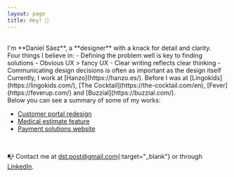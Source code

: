 ```yaml
---
layout: page
title: Hey! 👋
---
```



<br>
I'm **Daniel Sáez**, a **designer** with a knack for detail and clarity.

<br>
Four things I believe in:
- Defining the problem well is key to finding solutions
- Obvious UX > fancy UX
- Clear writing reflects clear thinking
- Communicating design decisions is often as important as the design itself

<br>
Currently, I work at [Hanzo](https://hanzo.es/). Before I was at [Lingokids](https://lingokids.com/), [The Cocktail](https://the-cocktail.com/en), [Fever](https://feverup.com/) and [Buzzial](https://buzzial.com/).

<br>
Below you can see a summary of some of my works:

- [Customer portal redesign](https://danielszt.github.io/projects/customer-portal/)
- [Medical estimate feature](https://danielszt.github.io/projects/medical-estimates/)
- [Payment solutions website](https://danielszt.github.io/projects/getnet-europe/)

<br>

📭 Contact me at [dst.post@gmail.com](mailto:dst.post@gmail.com){:target="_blank"} or through [LinkedIn](https://www.linkedin.com/in/daniel-s%C3%A1ez-torregrosa/).



